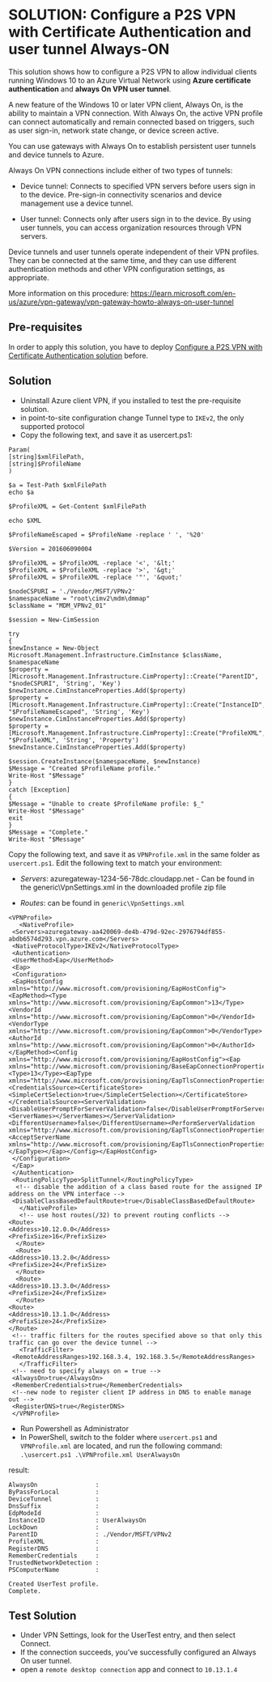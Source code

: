 # SOLUTION: Configure a P2S VPN with Certificate Authentication and user tunnel Always-ON

This solution shows how to configure a P2S VPN to allow individual clients running Windows 10 to an Azure Virtual Network using **Azure certificate authentication** and **always On VPN user tunnel**. 

A new feature of the Windows 10 or later VPN client, Always On, is the ability to maintain a VPN connection. With Always On, the active VPN profile can connect automatically and remain connected based on triggers, such as user sign-in, network state change, or device screen active.

You can use gateways with Always On to establish persistent user tunnels and device tunnels to Azure.

Always On VPN connections include either of two types of tunnels:

* Device tunnel: Connects to specified VPN servers before users sign in to the device. Pre-sign-in connectivity scenarios and device management use a device tunnel.

* User tunnel: Connects only after users sign in to the device. By using user tunnels, you can access organization resources through VPN servers.

Device tunnels and user tunnels operate independent of their VPN profiles. They can be connected at the same time, and they can use different authentication methods and other VPN configuration settings, as appropriate.

More information on this procedure: https://learn.microsoft.com/en-us/azure/vpn-gateway/vpn-gateway-howto-always-on-user-tunnel 

## Pre-requisites

In order to apply this solution, you have to deploy [Configure a P2S VPN with Certificate Authentication solution](p2s-vpn-certificate.md) before.

## Solution
* Uninstall Azure client VPN, if you installed to test the pre-requisite solution.
* in point-to-site configuration change Tunnel type to `IKEv2`, the only supported protocol
* Copy the following text, and save it as usercert.ps1:

```
Param(
[string]$xmlFilePath,
[string]$ProfileName
)

$a = Test-Path $xmlFilePath
echo $a

$ProfileXML = Get-Content $xmlFilePath

echo $XML

$ProfileNameEscaped = $ProfileName -replace ' ', '%20'

$Version = 201606090004

$ProfileXML = $ProfileXML -replace '<', '&lt;'
$ProfileXML = $ProfileXML -replace '>', '&gt;'
$ProfileXML = $ProfileXML -replace '"', '&quot;'

$nodeCSPURI = './Vendor/MSFT/VPNv2'
$namespaceName = "root\cimv2\mdm\dmmap"
$className = "MDM_VPNv2_01"

$session = New-CimSession

try
{
$newInstance = New-Object Microsoft.Management.Infrastructure.CimInstance $className, $namespaceName
$property = [Microsoft.Management.Infrastructure.CimProperty]::Create("ParentID", "$nodeCSPURI", 'String', 'Key')
$newInstance.CimInstanceProperties.Add($property)
$property = [Microsoft.Management.Infrastructure.CimProperty]::Create("InstanceID", "$ProfileNameEscaped", 'String', 'Key')
$newInstance.CimInstanceProperties.Add($property)
$property = [Microsoft.Management.Infrastructure.CimProperty]::Create("ProfileXML", "$ProfileXML", 'String', 'Property')
$newInstance.CimInstanceProperties.Add($property)

$session.CreateInstance($namespaceName, $newInstance)
$Message = "Created $ProfileName profile."
Write-Host "$Message"
}
catch [Exception]
{
$Message = "Unable to create $ProfileName profile: $_"
Write-Host "$Message"
exit
}
$Message = "Complete."
Write-Host "$Message"
```

Copy the following text, and save it as `VPNProfile.xml` in the same folder as `usercert.ps1`. Edit the following text to match your environment:

* *Servers*: azuregateway-1234-56-78dc.cloudapp.net - Can be found in the generic\VpnSettings.xml in the downloaded profile zip file

* *Routes*: can be found in `generic\VpnSettings.xml`

```
<VPNProfile>  
   <NativeProfile>  
 <Servers>azuregateway-aa420069-de4b-479d-92ec-2976794df855-abdb6574d293.vpn.azure.com</Servers>  
 <NativeProtocolType>IKEv2</NativeProtocolType>  
 <Authentication>  
 <UserMethod>Eap</UserMethod>
 <Eap>
 <Configuration>
 <EapHostConfig xmlns="http://www.microsoft.com/provisioning/EapHostConfig"><EapMethod><Type xmlns="http://www.microsoft.com/provisioning/EapCommon">13</Type><VendorId xmlns="http://www.microsoft.com/provisioning/EapCommon">0</VendorId><VendorType xmlns="http://www.microsoft.com/provisioning/EapCommon">0</VendorType><AuthorId xmlns="http://www.microsoft.com/provisioning/EapCommon">0</AuthorId></EapMethod><Config xmlns="http://www.microsoft.com/provisioning/EapHostConfig"><Eap xmlns="http://www.microsoft.com/provisioning/BaseEapConnectionPropertiesV1"><Type>13</Type><EapType xmlns="http://www.microsoft.com/provisioning/EapTlsConnectionPropertiesV1"><CredentialsSource><CertificateStore><SimpleCertSelection>true</SimpleCertSelection></CertificateStore></CredentialsSource><ServerValidation><DisableUserPromptForServerValidation>false</DisableUserPromptForServerValidation><ServerNames></ServerNames></ServerValidation><DifferentUsername>false</DifferentUsername><PerformServerValidation xmlns="http://www.microsoft.com/provisioning/EapTlsConnectionPropertiesV2">false</PerformServerValidation><AcceptServerName xmlns="http://www.microsoft.com/provisioning/EapTlsConnectionPropertiesV2">false</AcceptServerName></EapType></Eap></Config></EapHostConfig>
 </Configuration>
 </Eap>
 </Authentication>  
 <RoutingPolicyType>SplitTunnel</RoutingPolicyType>  
  <!-- disable the addition of a class based route for the assigned IP address on the VPN interface -->
 <DisableClassBasedDefaultRoute>true</DisableClassBasedDefaultRoute>  
   </NativeProfile> 
   <!-- use host routes(/32) to prevent routing conflicts -->  
<Route>  
<Address>10.12.0.0</Address>  
<PrefixSize>16</PrefixSize>  
  </Route>  
  <Route>  
<Address>10.13.2.0</Address>  
<PrefixSize>24</PrefixSize>  
  </Route>  
  <Route>  
<Address>10.13.3.0</Address>  
<PrefixSize>24</PrefixSize>  
  </Route>  
<Route>  
<Address>10.13.1.0</Address>  
<PrefixSize>24</PrefixSize>  
</Route>
 <!-- traffic filters for the routes specified above so that only this traffic can go over the device tunnel --> 
   <TrafficFilter>  
 <RemoteAddressRanges>192.168.3.4, 192.168.3.5</RemoteAddressRanges>  
   </TrafficFilter>
 <!-- need to specify always on = true --> 
 <AlwaysOn>true</AlwaysOn>
 <RememberCredentials>true</RememberCredentials>
 <!--new node to register client IP address in DNS to enable manage out -->
 <RegisterDNS>true</RegisterDNS>
 </VPNProfile>

```


* Run Powershell as Administrator
* In PowerShell, switch to the folder where `usercert.ps1` and `VPNProfile.xml` are located, and run the following command: `.\usercert.ps1 .\VPNProfile.xml UserAlwaysOn`

result:

```
AlwaysOn                :
ByPassForLocal          :
DeviceTunnel            :
DnsSuffix               :
EdpModeId               :
InstanceID              : UserAlwaysOn
LockDown                :
ParentID                : ./Vendor/MSFT/VPNv2
ProfileXML              :
RegisterDNS             :
RememberCredentials     :
TrustedNetworkDetection :
PSComputerName          :

Created UserTest profile.
Complete.

```


## Test Solution

* Under VPN Settings, look for the UserTest entry, and then select Connect.
* If the connection succeeds, you've successfully configured an Always On user tunnel.
* open a `remote desktop connection` app and connect to `10.13.1.4`
